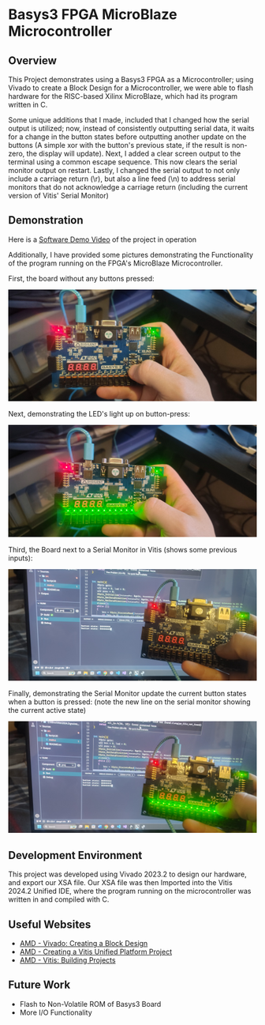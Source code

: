 # Basys3 FPGA MicroBlaze Microcontroller
## Overview

This Project demonstrates using a Basys3 FPGA as a Microcontroller; using Vivado to create a Block Design for a
Microcontroller, we were able to flash hardware for the RISC-based Xilinx MicroBlaze, which had its program
written in C.

Some unique additions that I made, included that I changed how the serial output is utilized;
now, instead of consistently outputting serial data, it waits for a change in the button states before outputting another
update on the buttons (A simple xor with the button's previous state, if the result is non-zero, the display will update). Next, I added a clear screen output to the terminal
using a common escape sequence. This now clears the serial monitor output on restart. Lastly, I changed the
serial output to not only include a carriage return (\r), but also a line feed (\n) to address serial monitors that do not acknowledge a carriage return 
(including the current version of Vitis' Serial Monitor) 


## Demonstration

Here is a [Software Demo Video](https://youtu.be/APoEbTP7JAo) of the project in operation

Additionally, I have provided some pictures demonstrating the Functionality of the program running
on the FPGA's MicroBlaze Microcontroller.

First, the board without any buttons pressed:

![](media/img_1.jpg)

Next, demonstrating the LED's light up on button-press:

![](media/IMG_2.jpg)

Third, the Board next to a Serial Monitor in Vitis (shows some previous inputs):

![](media/IMG_3.jpg)

Finally, demonstrating the Serial Monitor update the current button states when a button is pressed:
(note the new line on the serial monitor showing the current active state)

![](media/IMG_4.jpg)

## Development Environment

This project was developed using Vivado 2023.2 to design our hardware, and export our XSA file. Our
XSA file was then Imported into the Vitis 2024.2 Unified IDE, where the program running on the microcontroller was written in and compiled with C.

## Useful Websites


- [AMD - Vivado: Creating a Block Design](https://docs.amd.com/r/en-US/ug994-vivado-ip-subsystems/Creating-a-Block-Design?tocId=nV0tKs8Tvl5waptIzDxHqw)
- [AMD - Creating a Vitis Unified Platform Project](https://docs.amd.com/r/2024.1-English/ug1165-zynq-embedded-design-tutorial/Creating-a-Vitis-Unified-Platform-Project)
- [AMD - Vitis: Building Projects](https://docs.amd.com/r/en-US/ug1400-vitis-embedded/Building-Projects)

## Future Work

- Flash to Non-Volatile ROM of Basys3 Board
- More I/O Functionality
